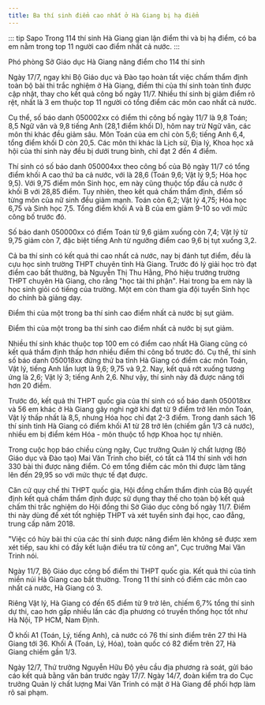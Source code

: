 ```yaml
---
title: Ba thí sinh điểm cao nhất ở Hà Giang bị hạ điểm
---
```

::: tip Sapo
Trong 114 thí sinh Hà Giang gian lận điểm thi và bị hạ điểm, có ba em nằm trong top 11 người cao điểm nhất cả nước.
:::

Phó phòng Sở Giáo dục Hà Giang nâng điểm cho 114 thí sinh

Ngày 17/7, ngay khi Bộ Giáo dục và Đào tạo hoàn tất việc chấm thẩm định toàn bộ bài thi trắc nghiệm ở Hà Giang, điểm thi của thí sinh toàn tỉnh được cập nhật, thay cho kết quả công bố ngày 11/7. Nhiều thí sinh bị giảm điểm rõ rệt, nhất là 3 em thuộc top 11 người có tổng điểm các môn cao nhất cả nước.

Cụ thể, số báo danh 050002xx có điểm thi công bố ngày 11/7 là 9,8 Toán; 8,5 Ngữ văn và 9,8 tiếng Anh (28,1 điểm khối D), hôm nay trừ Ngữ văn, các môn thi khác đều giảm sâu. Môn Toán của em chỉ còn 5,6; tiếng Anh 6,4, tổng điểm khối D còn 20,5. Các môn thi khác là Lịch sử, Địa lý, Khoa học xã hội của thí sinh này đều bị dưới trung bình, chỉ đạt 2 đến 4 điểm.

Thí sinh có số báo danh 050004xx theo công bố của Bộ ngày 11/7 có tổng điểm khối A cao thứ ba cả nước, với là 28,6 (Toán 9,6; Vật lý 9,5; Hóa học 9,5). Với 9,75 điểm môn Sinh học, em này cũng thuộc tốp đầu cả nước ở khối B với 28,85 điểm. Tuy nhiên, theo kết quả chấm thẩm định, điểm số từng môn của nữ sinh đều giảm mạnh. Toán còn 6,2; Vật lý 4,75; Hóa học 6,75 và Sinh học 7,5. Tổng điểm khối A và B của em giảm 9-10 so với mức công bố trước đó.

Số báo danh 050000xx có điểm Toán từ 9,6 giảm xuống còn 7,4; Vật lý từ 9,75 giảm còn 7, đặc biệt tiếng Anh từ ngưỡng điểm cao 9,6 bị tụt xuống 3,2.

Cả ba thí sinh có kết quả thi cao nhất cả nước, nay bị đánh tụt điểm, đều là cựu học sinh trường THPT chuyên tỉnh Hà Giang. Trước đó lý giải học trò đạt điểm cao bất thường, bà Nguyễn Thị Thu Hằng, Phó hiệu trưởng trường THPT chuyên Hà Giang, cho rằng "học tài thi phận". Hai trong ba em này là học sinh giỏi có tiếng của trường. Một em còn tham gia đội tuyển Sinh học do chính bà giảng dạy.

Điểm thi của một trong ba thí sinh cao điểm nhất cả nước bị sụt giảm.

Điểm thi của một trong ba thí sinh cao điểm nhất cả nước bị sụt giảm.

Nhiều thí sinh khác thuộc top 100 em có điểm cao nhất Hà Giang cũng có kết quả thẩm định thấp hơn nhiều điểm thi công bố trước đó. Cụ thể, thí sinh số báo danh 050018xx đứng thứ ba tỉnh Hà Giang có điểm các môn Toán, Vật lý, tiếng Anh lần lượt là 9,6; 9,75 và 9,2. Nay, kết quả rớt xuống tương ứng là 2,6; Vật lý 3; tiếng Anh 2,6. Như vậy, thí sinh này đã được nâng tới hơn 20 điểm.

Trước đó, kết quả thi THPT quốc gia của thí sinh có số báo danh 050018xx và 56 em khác ở Hà Giang gây nghi ngờ khi đạt từ 9 điểm trở lên môn Toán, Vật lý thấp nhất là 8,5, nhưng Hóa học chỉ đạt 2-3 điểm. Trong danh sách 16 thí sinh tỉnh Hà Giang có điểm khối A1 từ 28 trở lên (chiếm gần 1/3 cả nước), nhiều em bị điểm kém Hóa - môn thuộc tổ hợp Khoa học tự nhiên.

Trong cuộc họp báo chiều cùng ngày, Cục trưởng Quản lý chất lượng (Bộ Giáo dục và Đào tạo) Mai Văn Trinh cho biết, có tất cả 114 thí sinh với hơn 330 bài thi được nâng điểm. Có em tổng điểm các môn thi được làm tăng lên đến 29,95 so với mức thực tế đạt được.

Căn cứ quy chế thi THPT quốc gia, Hội đồng chấm thẩm định của Bộ quyết định kết quả chấm thẩm định được sử dụng thay thế cho toàn bộ kết quả chấm thi trắc nghiệm do Hội đồng thi Sở Giáo dục công bố ngày 11/7. Điểm thi này dùng để xét tốt nghiệp THPT và xét tuyển sinh đại học, cao đẳng, trung cấp năm 2018.

"Việc có hủy bài thi của các thí sinh được nâng điểm lên không sẽ được xem xét tiếp, sau khi có đầy kết luận điều tra từ công an", Cục trưởng Mai Văn Trinh nói.

Ngày 11/7, Bộ Giáo dục công bố điểm thi THPT quốc gia. Kết quả thi của tỉnh miền núi Hà Giang cao bất thường. Trong 11 thí sinh có điểm các môn cao nhất cả nước, Hà Giang có 3.

Riêng Vật lý, Hà Giang có đến 65 điểm từ 9 trở lên, chiếm 6,7% tổng thí sinh dự thi, cao hơn gấp nhiều lần các địa phương có truyền thống học tốt như Hà Nội, TP HCM, Nam Định.

Ở khối A1 (Toán, Lý, tiếng Anh), cả nước có 76 thí sinh điểm trên 27 thì Hà Giang tới 36. Khối A (Toán, Lý, Hóa), toàn quốc có 82 điểm trên 27, Hà Giang chiếm gần 1/3.

Ngày 12/7, Thứ trưởng Nguyễn Hữu Độ yêu cầu địa phương rà soát, gửi báo cáo kết quả bằng văn bản trước ngày 17/7. Ngày 14/7, đoàn kiểm tra do Cục trưởng Quản lý chất lượng Mai Văn Trinh có mặt ở Hà Giang để phối hợp làm rõ sai phạm.
